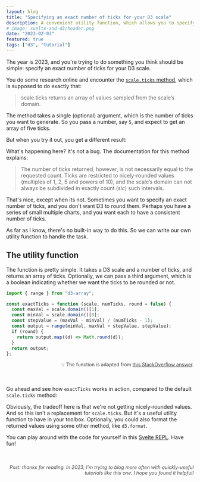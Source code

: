 ```yaml
---
layout: blog
title: "Specifying an exact number of ticks for your D3 scale"
description: A convenient utility function, which allows you to specify an exact number of ticks for your D3 scale.
# image: svelte-and-d3/header.png
date: "2023-02-03"
featured: true
tags: ["d3", "tutorial"]
---
```


<script>
  import Code from "$lib/Global/Code.svelte"
  import Image from "$lib/Global/Image.svelte";
  import Info from "$lib/Global/Info.svelte";

  import TicksExample from "$lib/Global/Blog/d3-ticks/TicksExample.svelte";
</script>

The year is 2023, and you're trying to do something you think should be simple: specify an exact number of ticks for your D3 scale.

You do some research online and encounter the [`scale.ticks` method](https://observablehq.com/@d3/scale-ticks), which is supposed to do exactly that:

> scale.ticks returns an array of values sampled from the scale’s domain.

The method takes a single (optional) argument, which is the number of ticks you want to generate. So you pass a number, say `5`, and expect to get an array of five ticks.

But when you try it out, you get a different result:

<TicksExample />

What's happening here? It's not a bug. The documentation for this method explains:

> The number of ticks returned, however, is not necessarily equal to the requested count. Ticks are restricted to nicely-rounded values (multiples of 1, 2, 5 and powers of 10), and the scale’s domain can not always be subdivided in exactly count (*sic*) such intervals.

That's nice, except when its not. Sometimes you want to specify an exact number of ticks, and you don't want D3 to round them. Perhaps you have a series of small multiple charts, and you want each to have a consistent number of ticks.

As far as I know, there's no built-in way to do this. So we can write our own utility function to handle the task.

## The utility function

The function is pretty simple. It takes a D3 scale and a number of ticks, and returns an array of ticks. Optionally, we can pass a third argument, which is a boolean indicating whether we want the ticks to be rounded or not.

```js
import { range } from "d3-array";

const exactTicks = function (scale, numTicks, round = false) {
  const maxVal = scale.domain()[1];
  const minVal = scale.domain()[0];
  const stepValue = (maxVal - minVal) / (numTicks - 1);
  const output = range(minVal, maxVal + stepValue, stepValue);
  if (round) {
    return output.map((d) => Math.round(d));
  }
  return output;
};
```

<div class='note'>💡 The function is adapted from <a href="https://stackoverflow.com/a/51497981" target="_blank" rel="noopener noreferrer">this StackOverflow answer</a>.</div>

Go ahead and see how `exactTicks` works in action, compared to the default `scale.ticks` method:

<TicksExample includesExact={true} />

Obviously, the tradeoff here is that we're not getting nicely-rounded values. And so this isn't a replacement for `scale.ticks`. But it's a useful utility function to have in your toolbox. Optionally, you could also format the returned values using some other method, like `d3.format`.

You can play around with the code for yourself in this [Svelte REPL](https://svelte.dev/repl/8c96f0bd743449b08b0d2fe15e97854e?version=3.55.1). Have fun!

<div class='note' style="margin-top: 3rem; font-style:italic;">
Psst: thanks for reading. In 2023, I'm trying to blog more often with quickly-useful tutorials like this one. I hope you found it helpful!</div>

<style>
    .note {
        margin-bottom: 3rem;
        color: var(--text-color);
        font-size: .8rem;
        opacity: .8;
        font-family: var(--font-sans);
        text-align: right;
        width: 100%;
    }
</style>
